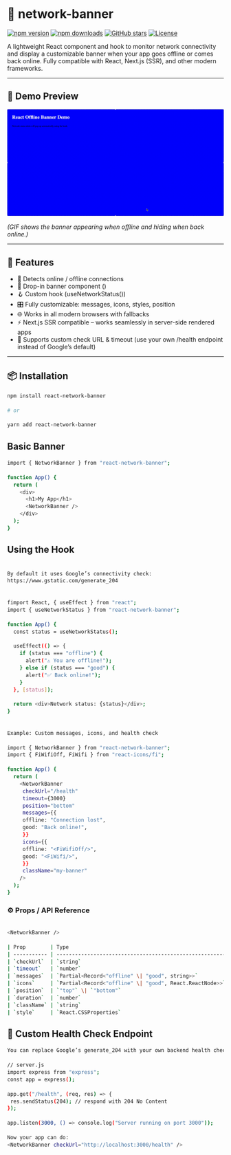 # 📡 network-banner

[![npm version](https://img.shields.io/npm/v/react-network-banner?color=blue)](https://www.npmjs.com/package/react-network-banner)
[![npm downloads](https://img.shields.io/npm/dm/react-network-banner.svg?color=brightgreen)](https://www.npmjs.com/package/react-network-banner)
[![GitHub stars](https://img.shields.io/github/stars/al-waheed/react-network-banner?style=social)](https://github.com/al-waheed/react-network-banner)
[![License](https://img.shields.io/npm/l/react-network-banner?color=blue)](https://github.com/al-waheed/react-network-banner/blob/master/LICENSE)


A lightweight React component and hook to monitor network connectivity and display a customizable banner when your app goes offline or comes back online. Fully compatible with React, Next.js (SSR), and other modern frameworks.

---

## 🎥 Demo Preview

![Demo](https://raw.githubusercontent.com/al-waheed/react-network-banner/master/demo/demo-app/demo-banner.gif)

_(GIF shows the banner appearing when offline and hiding when back online.)_

---

## 🚀 Features

- 📶 Detects online / offline connections
- 🧩 Drop-in banner component (<NetworkBanner />)
- 🪝 Custom hook (useNetworkStatus())
- 🎛️ Fully customizable: messages, icons, styles, position
- 🌐 Works in all modern browsers with fallbacks
- ⚡ Next.js SSR compatible – works seamlessly in server-side rendered apps
- 🔧 Supports custom check URL & timeout (use your own /health endpoint instead of Google’s default)

---

## 📦 Installation

```bash
npm install react-network-banner

# or

yarn add react-network-banner

```

## Basic Banner

```bash
import { NetworkBanner } from "react-network-banner";

function App() {
  return (
    <div>
      <h1>My App</h1>
      <NetworkBanner />
    </div>
  );
}
```

## Using the Hook

```bash

By default it uses Google’s connectivity check:
https://www.gstatic.com/generate_204


fimport React, { useEffect } from "react";
import { useNetworkStatus } from "react-network-banner";

function App() {
  const status = useNetworkStatus();

  useEffect(() => {
    if (status === "offline") {
      alert("⚠️ You are offline!");
    } else if (status === "good") {
      alert("✅ Back online!");
    }
  }, [status]);

  return <div>Network status: {status}</div>;
}


Example: Custom messages, icons, and health check

import { NetworkBanner } from "react-network-banner";
import { FiWifiOff, FiWifi } from "react-icons/fi";

function App() {
  return (
    <NetworkBanner
     checkUrl="/health"
     timeout={3000}
     position="bottom"
     messages={{
     offline: "Connection lost",
     good: "Back online!",
     }}
     icons={{
     offline: "<FiWifiOff/>",
     good: "<FiWifi/>",
     }}
     className="my-banner"
    />
  );
}

```


### ⚙️ Props / API Reference

```bash

<NetworkBanner /> 

| Prop        | Type                                                    | Default                                  | Description                                                                                  |
| ----------- | ------------------------------------------------------- | ---------------------------------------- | -------------------------------------------------------------------------------------------- |
| `checkUrl`  | `string`                                                | `"https://www.gstatic.com/generate_204"` | Endpoint used to verify real connectivity. Can be replaced with your own `/health` endpoint. |
| `timeout`   | `number`                                                | `5000`                                   | Timeout (ms) for connectivity check.                                                         |
| `messages`  | `Partial<Record<"offline" \| "good", string>>`          | See below                                | Custom text messages for each state.                                                         |
| `icons`     | `Partial<Record<"offline" \| "good", React.ReactNode>>` | Wi-Fi icons                              | Custom icons for each state.                                                                 |
| `position`  | `"top"` \| `"bottom"`                                   | `"top"`                                  | Banner placement.                                                                            |
| `duration`  | `number`                                                | `3000`                                   | How long the “back online” banner stays visible (ms).                                        |
| `className` | `string`                                                | `""`                                     | Custom CSS classes.                                                                          |
| `style`     | `React.CSSProperties`                                   | `{}`                                     | Inline styles.                                                                               |

```

 ## 🔧 Custom Health Check Endpoint

 ```bash 
You can replace Google’s generate_204 with your own backend health check.

// server.js
import express from "express";
const app = express();

app.get("/health", (req, res) => {
  res.sendStatus(204); // respond with 204 No Content
});

app.listen(3000, () => console.log("Server running on port 3000"));

Now your app can do:
<NetworkBanner checkUrl="http://localhost:3000/health" />
```
